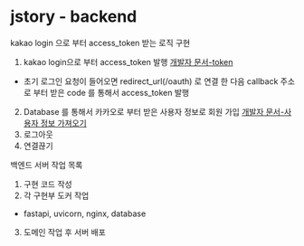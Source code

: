 # jstory - backend

kakao login 으로 부터 access_token 받는 로직 구현

1. kakao login으로 부터 access_token 발행 [개발자 문서-token](https://developers.kakao.com/docs/latest/ko/kakaologin/rest-api#request-token)
  - 초기 로그인 요청이 들어오면 redirect_url(/oauth) 로 연결 한 다음 callback 주소로 부터 받은 code 를 통해서 access_token 발행
2. Database 를 통해서 카카오로 부터 받은 사용자 정보로 회원 가입 [개발자 문서-사용자 정보 가져오기](https://developers.kakao.com/docs/latest/ko/kakaologin/rest-api#req-user-info)
3. 로그아웃
4. 연결끊기 

백엔드 서버 작업 목록

1. 구현 코드 작성
2. 각 구현부 도커 작업
  - fastapi, uvicorn, nginx, database
3. 도메인 작업 후 서버 배포
